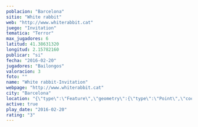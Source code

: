 ```yaml
---
poblacion: "Barcelona"
sitio: "White rabbit"
web: "http://www.whiterabbit.cat"
juego: "Invitation"
tematica: "Terror"
max_jugadores: 6
latitud: 41.38631320
longitud: 2.15782160
publicar: "si"
fecha: "2016-02-20"
jugadores: "Bailongos"
valoracion: 3
foto: ""
name: "White rabbit-Invitation"
webpage: "http://www.whiterabbit.cat"
city: "Barcelona"
location: "{\"type\":\"Feature\",\"geometry\":{\"type\":\"Point\",\"coordinates\":[2.1578216,41.3863132]}}"
active: true
play_date: "2016-02-20"
rating: "3"
---
```

